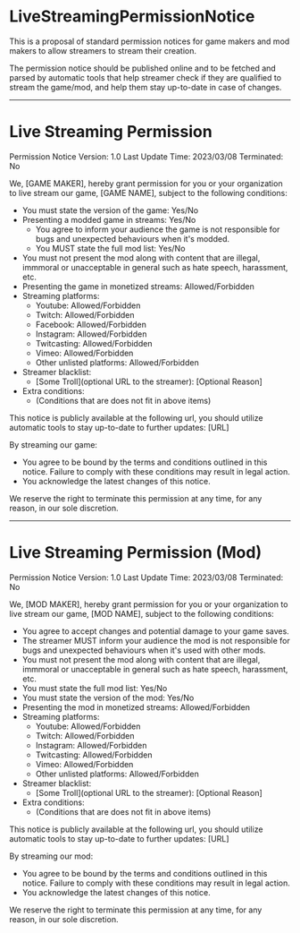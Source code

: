 # LiveStreamingPermissionNotice
This is a proposal of standard permission notices for game makers and mod makers to allow streamers to stream their creation.

The permission notice should be published online and to be fetched and parsed by automatic tools that help streamer check if they are qualified to stream the game/mod, and help them stay up-to-date in case of changes.

---

# Live Streaming Permission

Permission Notice Version: 1.0
Last Update Time: 2023/03/08
Terminated: No

We, [GAME MAKER], hereby grant permission for you or your organization to live stream our game, [GAME NAME], subject to the following conditions:

- You must state the version of the game: Yes/No
- Presenting a modded game in streams: Yes/No
    - You agree to inform your audience the game is not responsible for bugs and unexpected behaviours when it's modded.
    - You MUST state the full mod list: Yes/No
- You must not present the mod along with content that are illegal, immmoral or unacceptable in general such as hate speech, harassment, etc.
- Presenting the game in monetized streams: Allowed/Forbidden
- Streaming platforms:
    - Youtube: Allowed/Forbidden
    - Twitch: Allowed/Forbidden
    - Facebook: Allowed/Forbidden
    - Instagram: Allowed/Forbidden
    - Twitcasting: Allowed/Forbidden
    - Vimeo: Allowed/Forbidden
    - Other unlisted platforms: Allowed/Forbidden
- Streamer blacklist:
    - [Some Troll](optional URL to the streamer): [Optional Reason]
- Extra conditions:
    - (Conditions that are does not fit in above items)

This notice is publicly available at the following url, you should utilize automatic tools to stay up-to-date to further updates: [URL]

By streaming our game:
- You agree to be bound by the terms and conditions outlined in this notice. Failure to comply with these conditions may result in legal action.
- You acknowledge the latest changes of this notice.

We reserve the right to terminate this permission at any time, for any reason, in our sole discretion.

---

# Live Streaming Permission (Mod)

Permission Notice Version: 1.0
Last Update Time: 2023/03/08
Terminated: No

We, [MOD MAKER], hereby grant permission for you or your organization to live stream our game, [MOD NAME], subject to the following conditions:

- You agree to accept changes and potential damage to your game saves.
- The streamer MUST inform your audience the mod is not responsible for bugs and unexpected behaviours when it's used with other mods.
- You must not present the mod along with content that are illegal, immmoral or unacceptable in general such as hate speech, harassment, etc.
- You must state the full mod list: Yes/No
- You must state the version of the mod: Yes/No
- Presenting the mod in monetized streams: Allowed/Forbidden
- Streaming platforms:
    - Youtube: Allowed/Forbidden
    - Twitch: Allowed/Forbidden
    - Instagram: Allowed/Forbidden
    - Twitcasting: Allowed/Forbidden
    - Vimeo: Allowed/Forbidden
    - Other unlisted platforms: Allowed/Forbidden
- Streamer blacklist:
    - [Some Troll](optional URL to the streamer): [Optional Reason]
- Extra conditions:
    - (Conditions that are does not fit in above items)

This notice is publicly available at the following url, you should utilize automatic tools to stay up-to-date to further updates: [URL]

By streaming our mod:
- You agree to be bound by the terms and conditions outlined in this notice. Failure to comply with these conditions may result in legal action.
- You acknowledge the latest changes of this notice.

We reserve the right to terminate this permission at any time, for any reason, in our sole discretion.
